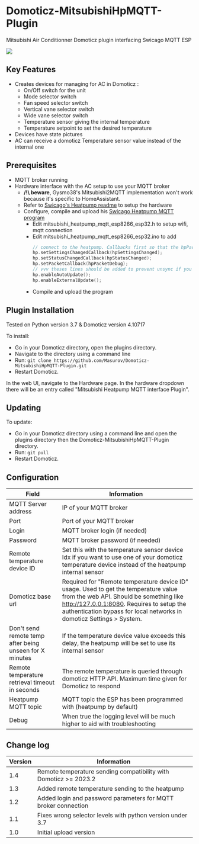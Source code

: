 # Domoticz-MitsubishiHpMQTT-Plugin
Mitsubishi Air Conditionner Domoticz plugin interfacing Swicago MQTT ESP

<img src="https://github.com/Masurov/Domoticz-MitsubishiHpMQTT-Plugin/blob/master/devices.png"/>

## Key Features

* Creates devices for managing for AC in Domoticz :
  * On/Off switch for the unit
  * Mode selector switch
  * Fan speed selector switch
  * Vertical vane selector switch
  * Wide vane selector switch
  * Temperature sensor giving the internal temperature
  * Temperature setpoint to set the desired temperature
* Devices have state pictures
* AC can receive a domoticz Temperature sensor value instead of the internal one 

## Prerequisites 

* MQTT broker running
* Hardware interface with the AC setup to use your MQTT broker
  * **/!\ beware**, Gysmo38's Mitsubishi2MQTT implementation won't work because it's specific to HomeAssistant.
  * Refer to [Swicago's Heatpump readme](https://github.com/SwiCago/HeatPump) to setup the hardware
  * Configure, compile and upload his [Swicago Heatpump MQTT program](https://github.com/SwiCago/HeatPump/tree/master/examples/mitsubishi_heatpump_mqtt_esp8266_esp32)
    * Edit mitsubishi_heatpump_mqtt_esp8266_esp32.h to setup wifi, mqtt connection
    * Edit mitsubishi_heatpump_mqtt_esp8266_esp32.ino to add  
      ```C
      // connect to the heatpump. Callbacks first so that the hpPacketDebug callback is available for connect()
      hp.setSettingsChangedCallback(hpSettingsChanged);
      hp.setStatusChangedCallback(hpStatusChanged);
      hp.setPacketCallback(hpPacketDebug);
      // vvv theses lines should be added to prevent unsync if you use remote
      hp.enableAutoUpdate();
      hp.enableExternalUpdate();
      ```
    * Compile and upload the program
 
## Plugin Installation

Tested on Python version 3.7 & Domoticz version 4.10717

To install:

* Go in your Domoticz directory, open the plugins directory.
* Navigate to the directory using a command line
* Run: ```git clone https://github.com/Masurov/Domoticz-MitsubishiHpMQTT-Plugin.git```
* Restart Domoticz.

In the web UI, navigate to the Hardware page. In the hardware dropdown there will be an entry called "Mitsubishi Heatpump MQTT interface Plugin".

## Updating

To update:
* Go in your Domoticz directory using a command line and open the plugins directory then the Domoticz-MitsubishiHpMQTT-Plugin directory.
* Run: ```git pull```
* Restart Domoticz.

## Configuration

| Field                                                   | Information                                                                                                                                                                                                                                          |
|---------------------------------------------------------|------------------------------------------------------------------------------------------------------------------------------------------------------------------------------------------------------------------------------------------------------|
| MQTT Server address                                     | IP of your MQTT broker                                                                                                                                                                                                                               |
| Port                                                    | Port of your MQTT broker                                                                                                                                                                                                                             |
| Login                                                   | MQTT broker login (if needed)                                                                                                                                                                                                                        |
| Password                                                | MQTT broker password (if needed)                                                                                                                                                                                                                     |
| Remote temperature device ID                            | Set this with the temperature sensor device Idx if you want to use one of your domoticz temperature device instead of the heatpump internal sensor                                                                                                   |
| Domoticz base url                                       | Required for "Remote temperature device ID" usage. Used to get the temperature value from the web API. Should be something like http://127.0.0.1:8080. Requires to setup the authentication bypass for local networks in domoticz Settings > System. |
| Don't send remote temp after being unseen for X minutes | If the temperature device value exceeds this delay, the heatpump will be set to use its internal sensor                                                                                                                                              |
| Remote temperature retrieval timeout in seconds         | The remote temperature is queried through domoticz HTTP API. Maximum time given for Domoticz to respond                                                                                                                                              |
| Heatpump MQTT topic                                     | MQTT topic the ESP has been programmed with (heatpump by default)                                                                                                                                                                                    |
| Debug                                                   | When true the logging level will be much higher to aid with troubleshooting                                                                                                                                                                          |

## Change log

| Version | Information                                                      |
|---------|------------------------------------------------------------------|
| 1.4     | Remote temperature sending compatibility with Domoticz >= 2023.2 |
| 1.3     | Added remote temperature sending to the heatpump                 |
| 1.2     | Added login and password parameters for MQTT broker connection   |
| 1.1     | Fixes wrong selector levels with python version under 3.7        |
| 1.0     | Initial upload version                                           |
